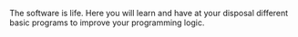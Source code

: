 The software is life.
Here you will learn and have at your disposal different basic programs to improve your programming logic.
